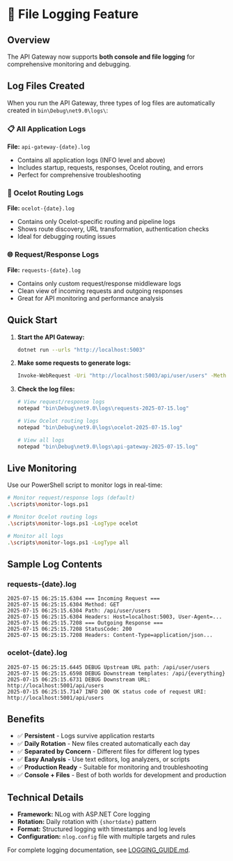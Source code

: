 # 📁 File Logging Feature

## Overview
The API Gateway now supports **both console and file logging** for comprehensive monitoring and debugging.

## Log Files Created
When you run the API Gateway, three types of log files are automatically created in `bin\Debug\net9.0\logs\`:

### 📋 All Application Logs
**File:** `api-gateway-{date}.log`
- Contains all application logs (INFO level and above)
- Includes startup, requests, responses, Ocelot routing, and errors
- Perfect for comprehensive troubleshooting

### 🔧 Ocelot Routing Logs  
**File:** `ocelot-{date}.log`
- Contains only Ocelot-specific routing and pipeline logs
- Shows route discovery, URL transformation, authentication checks
- Ideal for debugging routing issues

### 🌐 Request/Response Logs
**File:** `requests-{date}.log`
- Contains only custom request/response middleware logs
- Clean view of incoming requests and outgoing responses
- Great for API monitoring and performance analysis

## Quick Start

1. **Start the API Gateway:**
   ```bash
   dotnet run --urls "http://localhost:5003"
   ```

2. **Make some requests to generate logs:**
   ```bash
   Invoke-WebRequest -Uri "http://localhost:5003/api/user/users" -Method GET
   ```

3. **Check the log files:**
   ```bash
   # View request/response logs
   notepad "bin\Debug\net9.0\logs\requests-2025-07-15.log"
   
   # View Ocelot routing logs
   notepad "bin\Debug\net9.0\logs\ocelot-2025-07-15.log"
   
   # View all logs
   notepad "bin\Debug\net9.0\logs\api-gateway-2025-07-15.log"
   ```

## Live Monitoring

Use our PowerShell script to monitor logs in real-time:

```bash
# Monitor request/response logs (default)
.\scripts\monitor-logs.ps1

# Monitor Ocelot routing logs  
.\scripts\monitor-logs.ps1 -LogType ocelot

# Monitor all logs
.\scripts\monitor-logs.ps1 -LogType all
```

## Sample Log Contents

### requests-{date}.log
```
2025-07-15 06:25:15.6304 === Incoming Request ===
2025-07-15 06:25:15.6304 Method: GET
2025-07-15 06:25:15.6304 Path: /api/user/users
2025-07-15 06:25:15.6304 Headers: Host=localhost:5003, User-Agent=...
2025-07-15 06:25:15.7208 === Outgoing Response ===
2025-07-15 06:25:15.7208 StatusCode: 200
2025-07-15 06:25:15.7208 Headers: Content-Type=application/json...
```

### ocelot-{date}.log
```
2025-07-15 06:25:15.6445 DEBUG Upstream URL path: /api/user/users
2025-07-15 06:25:15.6598 DEBUG Downstream templates: /api/{everything}
2025-07-15 06:25:15.6731 DEBUG Downstream URL: http://localhost:5001/api/users
2025-07-15 06:25:15.7147 INFO 200 OK status code of request URI: http://localhost:5001/api/users
```

## Benefits

- ✅ **Persistent** - Logs survive application restarts
- ✅ **Daily Rotation** - New files created automatically each day  
- ✅ **Separated by Concern** - Different files for different log types
- ✅ **Easy Analysis** - Use text editors, log analyzers, or scripts
- ✅ **Production Ready** - Suitable for monitoring and troubleshooting
- ✅ **Console + Files** - Best of both worlds for development and production

## Technical Details

- **Framework:** NLog with ASP.NET Core logging
- **Rotation:** Daily rotation with `{shortdate}` pattern
- **Format:** Structured logging with timestamps and log levels
- **Configuration:** `nlog.config` file with multiple targets and rules

For complete logging documentation, see [LOGGING_GUIDE.md](LOGGING_GUIDE.md).
